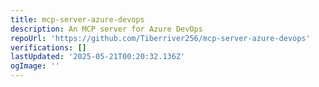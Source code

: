 ```yaml
---
title: mcp-server-azure-devops
description: An MCP server for Azure DevOps
repoUrl: 'https://github.com/Tiberriver256/mcp-server-azure-devops'
verifications: []
lastUpdated: '2025-05-21T00:20:32.136Z'
ogImage: ''
---
```


